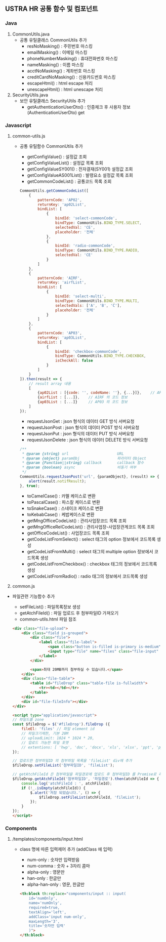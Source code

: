 ## USTRA HR 공통 함수 및 컴포넌트

### Java

1. CommonUtils.java
    * 공통 유틸클래스 CommonUtils 추가
        * resNoMasking() : 주민번호 마스킹
        * emailMasking() : 이메일 마스킹
        * phoneNumberMasking() : 휴대전화번호 마스킹
        * nameMasking() : 이름 마스킹
        * acctNoMasking() : 계좌번호 마스킹
        * creditCardNoMasking() : 신용카드번호 마스킹
        * escapeHtml() : html escape 처리
        * unescapeHtml() : html unescape 처리
2. SecurityUtils.java
    * 보안 유틸클래스 SecurityUtils 추가
        * getAuthenticationUserDto() : 인증체크 후 사용자 정보(AuthenticationUserDto) get

### Javascript

1. common-utils.js
    * 공통 유틸함수 CommonUtils 추가
        * getConfigValue() : 설정값 조회
        * getConfigValueList() : 설정값 목록 조회
        * getConfigValueSY001() : 전자결재(SY001) 설정값 조회
        * getConfigValueAS001List() : 발령요소 설정값 목록 조회
        * getCommonCodeList() : 공통코드 목록 조회

        ```js
        CommonUtils.getCommonCodeList([
            { 
                patternCode: 'AP02', 
                returnKey: 'ap02List', 
                bindList: [
                    {
                        bindId: 'select-commonCode', 
                        bindType: CommonUtils.BIND_TYPE.SELECT, 
                        selectedVal: 'CE',
                        placeholder: '전체'
                    },
                    {
                        bindId: 'radio-commonCode', 
                        bindType: CommonUtils.BIND_TYPE.RADIO, 
                        selectedVal: 'CE'
                    }
                ]
            }, 
            {
                patternCode: 'AIRF', 
                returnKey: 'airfList', 
                bindList: [
                    {
                        bindId: 'select-multi',
                        bindType: CommonUtils.BIND_TYPE.MULTI, 
                        selectedVals: ['A', 'B', 'C'],
                        placeholder: '전체'
                    }
                ]
            },
            {
                patternCode: 'AP03', 
                returnKey: 'ap03List', 
                bindList: [
                    {
                        bindId: 'checkbox-commonCode', 
                        bindType: CommonUtils.BIND_TYPE.CHECKBOX, 
                        isCheckAll: false
                    }
                ]
            }
        ]).then(result => {
            // result array 내용
            [
                {ap02List : [{code: '', codeName: ''}, {...}]},    // AP02 의 코드 정보 
                {airfList : [...]},    // AIRF 의 코드 정보
                {ap03List : [...]}     // AP03 의 코드 정보
            ]
        });
        ```

        * requestJsonGet : json 형식의 데이터 GET 방식 서버요청
        * requestJsonPost : json 형식의 데이터 POST 방식 서버요청
        * requestJsonPut : json 형식의 데이터 PUT 방식 서버요청
        * requestJsonDelete : json 형식의 데이터 DELETE 방식 서버요청

        ```js
        /**
         * @param {string} url                      URL
         * @param {object} paramObj                 파라미터 Object
         * @param {Function||string} callback       callback 함수
         * @param {boolean} async                   비동기 여부
         */
        CommonUtils.requestJsonPost('url', {paramObject}, (result) => {
            alert(result.notifResult);
        }, true);
        ```

        * toCamelCase() : 카멜 케이스로 변환
        * toPascalCase() : 파스칼 케이스로 변환
        * toSnakeCase() : 스네이크 케이스로 변환
        * toKebabCase() : 케밥케이스로 변환
        * getMngOfficeCodeList() : 관리사업장코드 목록 조회
        * getMngOfficeRelCodeList() : 관리사업장-사업장관계코드 목록 조회
        * getOfficeCodeList() : 사업장코드 목록 조회
        * getCodeListFromSelect() : select 태그의 option 정보에서 코드목록 생성
        * getCodeListFromMulti() : select 태그의 multiple option 정보에서 코드목록 생성
        * getCodeListFromCheckbox() : checkbox 태그의 정보에서 코드목록 생성
        * getCodeListFromRadio() : radio 태그의 정보에서 코드목록 생성

2. common.js
* 파일관련 기능함수 추가
    * setFileList() : 파일목록정보 생성
    * getAtchFileId() : 파일 업로드 후 첨부파일ID 가져오기
    * common-utils.html 파일 참조
    
    ```html
    <div class="file-upload">
        <div class="field is-grouped">
            <div class="file">
                <label class="file-label">
                    <span class="button is-filled is-primary is-medium">파일찾기</span>
                    <input type="file" name="files" class="file-input" multiple="multiple"/>
                </label>
            </div>

            <span>최대 20MB까지 첨부하실 수 있습니다.</span>
        </div>
        <div class="file-table">
            <table id="fileDrop" class="table-file is-fullwidth">
                <tr><td></td></tr>
            </table>
        </div>
        <div id="file-fileInfo"></div>
    </div>
  
    <script type="application/javascript">
    // 파일드롭 zone
    const $fileDrop = $('#fileDrop').fileDrop ({
        fileEl: 'files' // 파일 element id
        // 파일크기제한, 기본 20M
        // uploadLimit: 1024 * 1024 * 20,
        // 업로드 가능한 파일 포맷
        // extentions: [ 'hwp', 'doc', 'docx', 'xls', 'xlsx', 'ppt', 'pptx', 'txt' ]
    });
    
    // 업로드한 첨부파일ID 의 첨부파일 목록을 'fileList' div에 추가  
    $fileDrop.setFileList('첨부파일ID', 'fileList');
    
    // getAtchFileId 은 첨부파일을 파일경로에 업로드 후 첨부파일ID 를 Promise로 리턴
    $fileDrop.getAtchFileId('첨부파일ID', '파일경로').then(atchFileId => {
        console.log('atchFileId : ', atchFileId);
        if (!_.isEmpty(atchFileId)) {
            $.alert('저장 되었습니다.', () => {
                $fileDrop.setFileList(atchFileId, 'fileList');
            });
        }
    });
    </script>
    ```

### Components

1. /templates/components/input.html
    * class 명에 따른 입력제어 추가 (addClass 에 입력)
        * num-only : 숫자만 입력받음
        * num-comma : 숫자 + 3자리 콤마
        * alpha-only : 영문만
        * han-only : 한글만
        * alpha-han-only : 영문, 한글만

        ```html
        <th:block th:replace="components/input :: input(
            id='numOnly',
            name='numOnly',
            required=true,
            textAlign='left',
            addClass='input num-only',
            maxLength='3',
            title='숫자만 입력'
            )">
        </th:block>
        ```